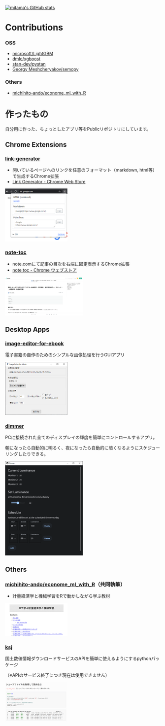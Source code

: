[![mitama's GitHub stats](https://github-readme-stats.vercel.app/api?username=nigimitama)](https://github.com/anuraghazra/github-readme-stats)

# Contributions

### OSS

- [microsoft/LightGBM](https://github.com/microsoft/LightGBM)
- [dmlc/xgboost](https://github.com/dmlc/xgboost)
- [stan-dev/pystan](https://github.com/stan-dev/pystan)
- [Georgy Meshcheryakov/semopy](https://gitlab.com/georgy.m/semopy/-/tree/dev)

### Others

- [michihito-ando/econome_ml_with_R](https://github.com/michihito-ando/econome_ml_with_R)

# 作ったもの

自分用に作った、ちょっとしたアプリ等をPublicリポジトリにしています。

## Chrome Extensions

### [link-generator](https://github.com/nigimitama/link-generator)

- 開いているページへのリンクを任意のフォーマット（markdown, html等）で生成するChrome拡張
- [Link Generator - Chrome Web Store](https://chrome.google.com/webstore/detail/link-generator/dcepleilgmacpdjlcbgjaddnoejognkc)

<a href="https://chrome.google.com/webstore/detail/link-generator/dcepleilgmacpdjlcbgjaddnoejognkc">
  <img src="https://github.com/nigimitama/link-generator/raw/main/images/image-20210228191309904.png" width="40%">
</a>

### [note-toc](https://github.com/nigimitama/note-toc)

- note.comにて記事の目次を右端に固定表示するChrome拡張
- [note toc - Chrome ウェブストア](https://chrome.google.com/webstore/detail/note-toc/dddpojfjpcidbebhjijlchdkfmegoidg?hl=ja)

<a href="https://chrome.google.com/webstore/detail/note-toc/dddpojfjpcidbebhjijlchdkfmegoidg?hl=ja">
  <img src="https://github.com/nigimitama/note-toc/raw/main/images/image-20220130222521595.png" width="50%">
</a>

## Desktop Apps

### [image-editor-for-ebook](https://github.com/nigimitama/image-editor-for-ebook)

電子書籍の自作のためのシンプルな画像処理を行うGUIアプリ

<a href="https://github.com/nigimitama/image-editor-for-ebook">
  <img src="https://raw.githubusercontent.com/nigimitama/image-editor-for-ebook/master/README.assets/image-20230107154633566.png" width="40%">
</a>



### [dimmer](https://github.com/nigimitama/dimmer)

PCに接続された全てのディスプレイの輝度を簡単にコントロールするアプリ。

朝になったら自動的に明るく、夜になったら自動的に暗くなるようにスケジューリングしたりできる。

<a href="https://github.com/nigimitama/dimmer">
  <img src="images/dimmer.png" width="50%">
</a>



## Others

### [michihito-ando/econome_ml_with_R](https://github.com/michihito-ando/econome_ml_with_R)（共同執筆）

- 計量経済学と機械学習をRで動かしながら学ぶ教材

<a href="https://michihito-ando.github.io/econome_ml_with_R/">
  <img src="images/econome_ml_with_R.png" width="40%">
</a>


### [ksj](https://github.com/nigimitama/ksj)

国土数値情報ダウンロードサービスのAPIを簡単に使えるようにするpythonパッケージ

（※APIのサービス終了につき現在は使用できません）

<a href="https://github.com/nigimitama/ksj">
  <img src="images/ksj-example.png" width="40%">
</a>

